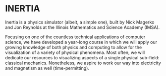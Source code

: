 INERTIA
=======

Inertia is a physics simulator (albeit, a simple one), built by Nick Magerko and Jon Reynolds at the Illinois Mathematics and Science Academy (IMSA). 

Focusing on one of the countless technical applications of computer science, we have developed a year-long course in which we will apply our growing knowledge of both physics and computing to allow for the visualization of a variety of physical phenomena. Most often, we will dedicate our resources to visualizing aspects of a single physical sub-field: classical mechanics. Nonetheless, we aspire to work our way into electricity and magnetism as well (time-permitting).
